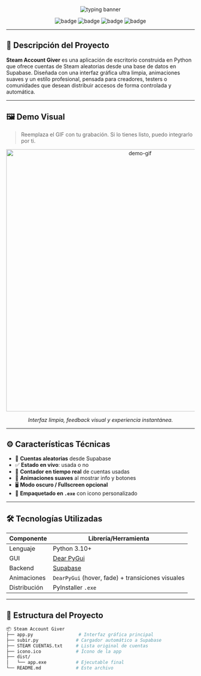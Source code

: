 <div align="center">

<img src="https://readme-typing-svg.herokuapp.com?font=Fira+Code&size=24&pause=1000&center=true&vCenter=true&width=435&lines=🎁+Steam+Account+Giver+UI;Minimalista+%7C+Moderno+%7C+100%25+Funcional" alt="typing banner" />

![badge](https://img.shields.io/badge/Made_with-Python-blue?style=for-the-badge&logo=python)
![badge](https://img.shields.io/badge/Frontend-DearPyGui-0f0?style=for-the-badge)
![badge](https://img.shields.io/badge/Backend-Supabase-28C18C?style=for-the-badge&logo=supabase)
![badge](https://img.shields.io/badge/UX-100%25+minimalista-black?style=for-the-badge)

</div>

---

## 🎯 Descripción del Proyecto

**Steam Account Giver** es una aplicación de escritorio construida en Python que ofrece cuentas de Steam aleatorias desde una base de datos en Supabase. Diseñada con una interfaz gráfica ultra limpia, animaciones suaves y un estilo profesional, pensada para creadores, testers o comunidades que desean distribuir accesos de forma controlada y automática.

---

## 🖼️ Demo Visual

> Reemplaza el GIF con tu grabación. Si lo tienes listo, puedo integrarlo por ti.

<div align="center">
  <img src="https://i.imgur.com/0cVgU8Z.gif" width="700" alt="demo-gif" />
  <p><i>Interfaz limpia, feedback visual y experiencia instantánea.</i></p>
</div>

---

## ⚙️ Características Técnicas

- 🔀 **Cuentas aleatorias** desde Supabase
- ✅ **Estado en vivo**: usada o no
- 🔄 **Contador en tiempo real** de cuentas usadas
- 💎 **Animaciones suaves** al mostrar info y botones
- 🖥️ **Modo oscuro / Fullscreen opcional**
- 🧩 **Empaquetado en `.exe`** con icono personalizado

---

## 🛠️ Tecnologías Utilizadas

| Componente | Librería/Herramienta |
|------------|----------------------|
| Lenguaje   | Python 3.10+         |
| GUI        | [Dear PyGui](https://github.com/hoffstadt/DearPyGui) |
| Backend    | [Supabase](https://supabase.com) |
| Animaciones | `DearPyGui` (hover, fade) + transiciones visuales |
| Distribución | PyInstaller `.exe` |

---

## 📁 Estructura del Proyecto

```bash
📦 Steam Account Giver
├── app.py                 # Interfaz gráfica principal
├── subir.py              # Cargador automático a Supabase
├── STEAM CUENTAS.txt     # Lista original de cuentas
├── icono.ico             # Ícono de la app
├── dist/
│   └── app.exe           # Ejecutable final
└── README.md             # Este archivo
